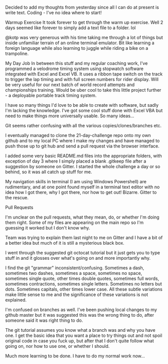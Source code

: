 Decided to add my thoughts from yesterday since all I can do at present is write text.
Coding - I've no idea where to start!

Warmup Exercise
It took forever to get through the warm up exercise. Well 2 days seemed like forever to 
simply add a text file to a folder. lol

@kotp was very generous with his time taking me through a lot of things but inside 
unfamiliar terrain of an online terminal emulator. Bit like learning a foreign language 
while also learning to juggle while riding a bike on a trampoline.

My Day Job
In between this stuff and my regular coaching work, I've programmed a velodrome timing system
using stopwatch software integrated with Excel and Excel VB. It uses a ribbon tape switch on 
the track to trigger the lap timing and with full screen numbers for rider display. Will be 
very useful for our next batch of world record attempts and championships training. Would be
uber cool to take this little project further - a deployable portable track timing system.

I have so many things I'd love to be able to create with software, but sadly I'm lacking the
knowledge. I've got some cool stuff done with Excel VBA but need to make things more
universally usable. So many ideas...


Git seems rather confusing with all the various copies/clones/branches etc.

I eventually managed to clone the 21-day-challenge repo onto my own github and to my local 
PC where I make my changes and have managed to push those up to git hub and send a pull 
request via the browser interface.

I added some very basic README.md files into the appropriate folders, with exception of day 3
where I simply placed a blank .gitkeep file after a suggestion by someone on Gitter. I started
the whole challenge a day or so behind, so it was all catch up stuff for me.

My navigation skills in terminal (I am using Windows Powershell) are rudimentary, and at
one point found myself in a terminal text editor with no idea how I got there, why I got
there, nor how to get out! Bizarre. Gitter to the rescue.

Pull Requests

I'm unclear on the pull requests, what they mean, do, or whether I'm doing them right. Some
of my files are appearing on the main repo so I'm guessing it worked but I don't know why.

Team was trying to explain them last night to me on Gitter and I have a bit of a better idea 
but much of it is still a mysterious black box.

I went through the suggested git octocat tutorial but it just gets you to type stuff in and 
it glosses over what's going on and more importantly why.

I find the git "grammar" inconsistent/confusing. Sometimes a dash, sometimes two dashes, 
sometimes a space, sometimes no space, sometimes single quote, other times double quotes, 
sometimes full words, sometimes contractions, sometimes single letters. Sometimes no letters 
but dots. Sometimes capitals, other times lower case. All these subtle variations make little 
sense to me and the significance of these variations is not explained.

I'm confused on branches as well. I've been pushing local changes to my github master but it 
was suggested this was the wrong thing to do, after someone said it was right thing to do.

The git tutorial assumes you know what a branch was and why you have one. I get the 
basic idea that you want a place to try things out and not spoil original code in case you 
fuck up, but after that I don't quite follow what going on, nor how to use one, or whether I
should.

Much more learning to be done. I have to do my normal work now...